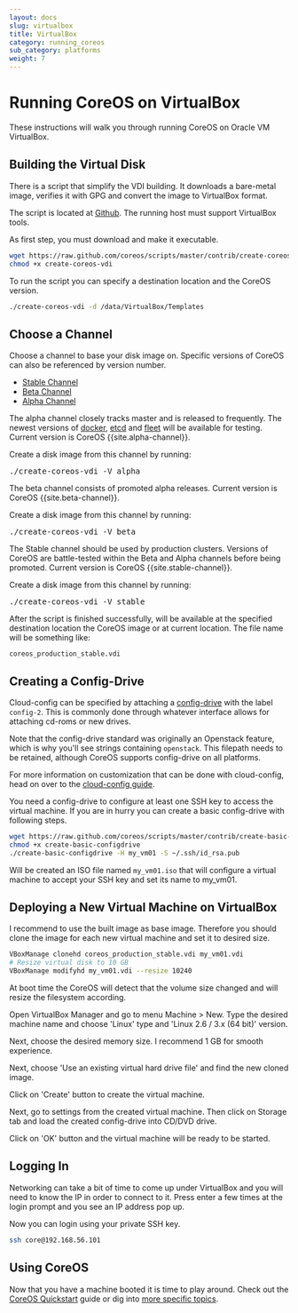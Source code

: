 ```yaml
---
layout: docs
slug: virtualbox
title: VirtualBox
category: running_coreos
sub_category: platforms
weight: 7
---
```


# Running CoreOS on VirtualBox

These instructions will walk you through running CoreOS on Oracle VM VirtualBox.

## Building the Virtual Disk

There is a script that simplify the VDI building. It downloads a bare-metal
image, verifies it with GPG and convert the image to VirtualBox format.

The script is located at
[Github](https://github.com/coreos/scripts/blob/master/contrib/create-coreos-vdi
"create-coreos-vdi").
The running host must support VirtualBox tools.

As first step, you must download and make it executable.

```sh
wget https://raw.github.com/coreos/scripts/master/contrib/create-coreos-vdi
chmod +x create-coreos-vdi
```

To run the script you can specify a destination location and the CoreOS version.

```sh
./create-coreos-vdi -d /data/VirtualBox/Templates
```

## Choose a Channel

Choose a channel to base your disk image on. Specific versions of CoreOS can also be referenced by version number.

<div id="virtualbox-create">
  <ul class="nav nav-tabs">
    <li class="active"><a href="#stable-create" data-toggle="tab">Stable Channel</a></li>
    <li><a href="#beta-create" data-toggle="tab">Beta Channel</a></li>
    <li><a href="#alpha-create" data-toggle="tab">Alpha Channel</a></li>
  </ul>
  <div class="tab-content coreos-docs-image-table">
    <div class="tab-pane" id="alpha-create">
      <p>The alpha channel closely tracks master and is released to frequently. The newest versions of <a href="{{site.url}}/using-coreos/docker">docker</a>, <a href="{{site.url}}/using-coreos/etcd">etcd</a> and <a href="{{site.url}}/using-coreos/clustering">fleet</a> will be available for testing. Current version is CoreOS {{site.alpha-channel}}.</p>
      <p>Create a disk image from this channel by running:</p>
<pre>
./create-coreos-vdi -V alpha
</pre>
    </div>
    <div class="tab-pane" id="beta-create">
      <p>The beta channel consists of promoted alpha releases. Current version is CoreOS {{site.beta-channel}}.</p>
      <p>Create a disk image from this channel by running:</p>
<pre>
./create-coreos-vdi -V beta
</pre>
    </div>
  <div class="tab-pane active" id="stable-create">
      <p>The Stable channel should be used by production clusters. Versions of CoreOS are battle-tested within the Beta and Alpha channels before being promoted. Current version is CoreOS {{site.stable-channel}}.</p>
      <p>Create a disk image from this channel by running:</p>
<pre>
./create-coreos-vdi -V stable
</pre>
    </div>
  </div>
</div>

After the script is finished successfully, will be available at the specified
destination location the CoreOS image or at current location. The file name will
be something like:

```
coreos_production_stable.vdi
```

## Creating a Config-Drive

Cloud-config can be specified by attaching a
[config-drive]({{site.url}}/docs/cluster-management/setup/cloudinit-config-drive/)
with the label `config-2`. This is commonly done through whatever interface
allows for attaching cd-roms or new drives.

Note that the config-drive standard was originally an Openstack feature, which
is why you'll see strings containing `openstack`. This filepath needs to be
retained, although CoreOS supports config-drive on all platforms.

For more information on customization that can be done with cloud-config, head
on over to the
[cloud-config guide]({{site.url}}/docs/cluster-management/setup/cloudinit-cloud-config/).

You need a config-drive to configure at least one SSH key to access the virtual
machine. If you are in hurry you can create a basic config-drive with following
steps.

```sh
wget https://raw.github.com/coreos/scripts/master/contrib/create-basic-configdrive
chmod +x create-basic-configdrive
./create-basic-configdrive -H my_vm01 -S ~/.ssh/id_rsa.pub
```

Will be created an ISO file named `my_vm01.iso` that will configure a virtual
machine to accept your SSH key and set its name to my_vm01.

## Deploying a New Virtual Machine on VirtualBox

I recommend to use the built image as base image. Therefore you should clone the
image for each new virtual machine and set it to desired size.

```sh
VBoxManage clonehd coreos_production_stable.vdi my_vm01.vdi
# Resize virtual disk to 10 GB
VBoxManage modifyhd my_vm01.vdi --resize 10240
```

At boot time the CoreOS will detect that the volume size changed and will resize
the filesystem according.

Open VirtualBox Manager and go to menu Machine > New. Type the desired machine
name and choose 'Linux' type and 'Linux 2.6 / 3.x (64 bit)' version.

Next, choose the desired memory size. I recommend 1 GB for smooth experience.

Next, choose 'Use an existing virtual hard drive file' and find the new cloned
image.

Click on 'Create' button to create the virtual machine.

Next, go to settings from the created virtual machine. Then click on Storage tab
and load the created config-drive into CD/DVD drive.

Click on 'OK' button and the virtual machine will be ready to be started.

## Logging In

Networking can take a bit of time to come up under VirtualBox and you will need
to know the IP in order to connect to it. Press enter a few times at the login
prompt and you see an IP address pop up.

Now you can login using your private SSH key.

```sh
ssh core@192.168.56.101
```

## Using CoreOS

Now that you have a machine booted it is time to play around.
Check out the [CoreOS Quickstart]({{site.url}}/docs/quickstart) guide or dig
into [more specific topics]({{site.url}}/docs).
